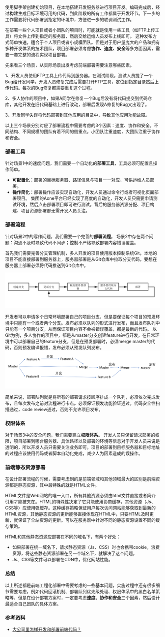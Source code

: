 使用脚手架创建初始项目，在本地搭建开发服务器进行项目开发。编码完成后，经过构建生成目标环境可用的代码，到此阶段的所有工作都属于开发环节。下一步的工作需要将代码部署到指定的环境中，方便进一步的联调测试工作。

在部署一些个人项目或者小团队的项目时，可能就是使用一些工具（如FTP上传工具）将文件上传到指定的服务器，然后交给运维人员发布上线即可。
这种发布方式简单快速，适合于个人项目或者小规模团队。但是对于用户量庞大的产品和拥有多种开发体系的技术团队，项目部署必须考虑**协作、速度、安全**等多方面因素，需要一套完整的流程实现项目部署。

先来看三个场景，从实际场景出发考虑前端部署需要注意哪些因素。

1、开发人员使用FTP工具上传代码到服务器。在测试阶段，测试人员提了一个Bug给开发同学，开发人员修复完成后需要打开FTP工具，定位到指定目录然后上传代码。每次的Bug修复都需要重复这个过程。

2、多人协作的项目中，如果A同学在修复一个Bug后没有将代码提交到代码仓库，其他开发在旧代码基础上进行改动，部署后发现A修复的Bug又出现了。

3、开发同学失误将代码部署到其他应用的目录中，导致其他应用功能故障。

以上三个场景分别对应了部署流程中需要考虑的3个因素：速度、协作和安全。不同结构、不同规模的团队有着不同的侧重点，小团队注重速度，大团队注重于协作和安全。

### 部署工具

针对场景1中的速度问题，我们需要一个自动化的**部署工具**，工具必须可配置且操作简单。
* **可配置化**：部署的目标服务器、路径信息与项目一一对应，可供运维人员部署。
* **操作简化**：部署操作应该实现自动化，开发人员通过命令行或者可视化页面部署项目。
集团的Aone平台已经实现了高度的自动化，开发人员只需要申请测试环境，然后点击部署项目即可进行测试。背后的服务器资源分配、项目构建、项目资源部署都无需开发人员关注。

### 部署流程
针对场景2中的写作问题，我们需要一个完善的**部署流程**。
场景2中存在两个问题：沟通不及时导致代码不同步；控制不严格导致部署内容错误覆盖。

首先我们需要完善分支管理机制，多人开发的项目使用版本控制系统Git，本地的项目不能直接部署到服务器上，服务器部署是从Git仓库中拉取分支代码，要想在服务器上部署必须将代码推送到Git仓库中。

![deploy](../img/deploy.png) 

开发者可以申请多个日常环境部署自己的项目分支，但是要保证每个项目的预发环境中只能有一个或者两个分支。发布必须以队列的形式进行发布，而且发布队列中只能有一个项目分支，从而保证项目内容不会被错误覆盖，都是最新的代码。
以Git为例，多人协作的项目中，都是从master分支创建feature进行开发，在日常环境中可以部署自己的feature分支，但是在预发部署时，必须merge master的代码，否则预发编译报错，发布必须从预发队列发布。
![queue](../img/queue.png) 

简单来说，部署队列就是将所有的部署请求按顺序排成一个队列，必须依次完成发布，且每次发布之前对流程进行卡点。必须保证预发功能验证通过，代码安全性扫描通过，code review通过，否则不允许项目发布。

### 权限体系
对于场景3中的安全问题，我们需要建立**权限体系**。
开发人员只保留请求部署的权限，项目部署到哪台服务器、具体路径以及部署的环境等信息对于开发人员来说是透明的，所以开发人员只需要关注业务即可。项目的部署到目标服务器和目标地址的过程应该使用代码或者脚本自动化完成，减少人为因素造成的误操作。

### 前端静态资源部署
在设计部署流程的时候，需要考虑到的是前端领域和其他领域最大的区别是前端资源都是静态资源，其中最特殊的就是HTML文件。

HTML文件是Web网站的唯一入口，所有其他资源必须由html文件直接或者简介引用才能被夹在。HTML的特殊性决定了它只能使用协商缓存，其他资源（Js、CSS等）应使用强缓存。这种缓存策略保证用户每次访问网站能够获取到最新的HTML资源，其他静态资源的更新能够直接体现在HTML中，只要HTML及时更新，就保证了全站资源的更新。可以在服务器中针对不同的静态资源设置不同的缓存策略。

HTML和其他静态资源应部署在不同的域名下，有两个好处：
* 如果部署在统一域名下，请求静态资源（Js、CSS）时也会携带cookie，浪费资源，将这些静态资源部署在另一个域名下，就解决了这个问题。
* Js、CSS等文件可以部署在CDN中，优化网站性能。

### 总结
以上所述都是前端工程化部署中需要考虑的一些基本问题，实施过程中还有很多细节需要考虑，例如代码回滚机制、部署队列优先级处理、权限体系中的黑白名单策略等，但是在设计部署方案时，一定要考虑**速度、协作和安全**三个因素，然后设计最适合自己团队的具体方案。

### 参考资料
* [大公司里怎样开发和部署前端代码？](https://github.com/fouber/blog/issues/6)


